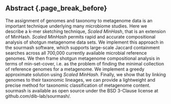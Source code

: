 ## Abstract {.page_break_before}

The assignment of genomes and taxonomy to metagenome data is an
important technique underlying many microbiome studies. Here we
describe a k-mer sketching technique, _Scaled MinHash_, that is an
extension of MinHash. _Scaled MinHash_ permits rapid and accurate
compositional analysis of shotgun metagenome data sets.  We implement
this approach in the sourmash software, which supports large-scale
Jaccard containment searches across all 700,000 currently available
microbial reference genomes.  We then frame shotgun metagenome
compositional analysis in terms of min-set-cover, i.e. as the problem
of finding the minimal collection of reference genomes for a
metagenome. We implement a greedy approximate solution using _Scaled
MinHash_. Finally, we show that by linking genomes to their taxonomic
lineages, we can provide a lightweight and precise method for
taxonomic classification of metagenome content.  sourmash is available
as open source under the BSD 3-Clause license at
github.com/dib-lab/sourmash/.
